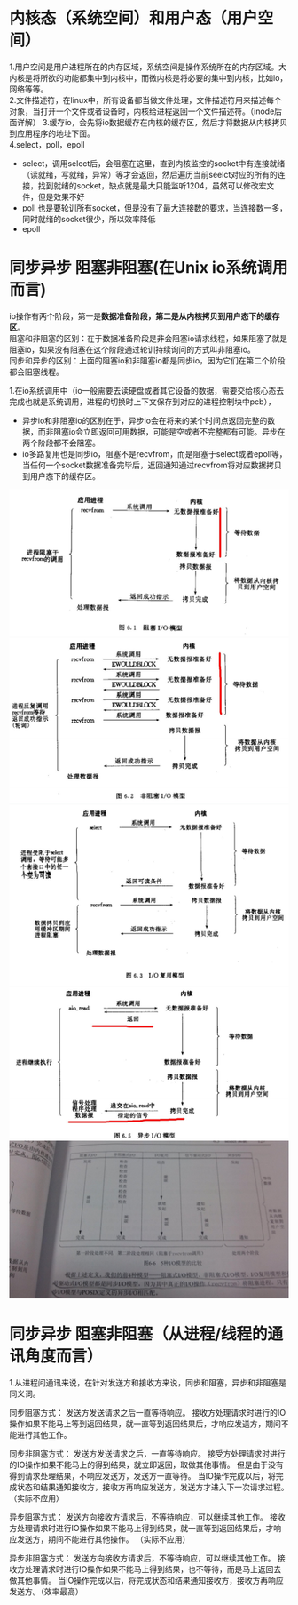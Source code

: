 # 内核态（系统空间）和用户态（用户空间）  
1.用户空间是用户进程所在的内存区域，系统空间是操作系统所在的内存区域。大内核是将所欲的功能都集中到内核中，而微内核是将必要的集中到内核，比如io，网络等等。  
2.文件描述符，在linux中，所有设备都当做文件处理，文件描述符用来描述每个对象，当打开一个文件或者设备时，内核给进程返回一个文件描述符。（inode后面详解）
3.缓存io，会先将io数据缓存在内核的缓存区，然后才将数据从内核拷贝到应用程序的地址下面。  
4.select，poll，epoll  
- select，调用select后，会阻塞在这里，直到内核监控的socket中有连接就绪（读就绪，写就绪，异常）等才会返回，然后遍历当前seelct对应的所有的连接，找到就绪的socket，缺点就是最大只能监听1204，虽然可以修改宏文件，但是效果不好
- poll 也是要轮训所有socket，但是没有了最大连接数的要求，当连接数一多，同时就绪的socket很少，所以效率降低
- epoll

# 同步异步 阻塞非阻塞(在Unix io系统调用而言)  
io操作有两个阶段，第一是**数据准备阶段，第二是从内核拷贝到用户态下的缓存区**。  
阻塞和非阻塞的区别：在于数据准备阶段是非会阻塞io请求线程，如果阻塞了就是阻塞io，如果没有阻塞在这个阶段通过轮训持续询问的方式叫非阻塞io。  
同步和异步的区别：上面的阻塞io和非阻塞io都是同步io，因为它们在第二个阶段都会阻塞线程。 

1.在io系统调用中（io一般需要去读硬盘或者其它设备的数据，需要交给核心态去完成也就是系统调用，进程的切换时上下文保存到对应的进程控制块中pcb），  
- 异步io和非阻塞io的区别在于，异步io会在将来的某个时间点返回完整的数据，而非阻塞io会立即返回可用数据，可能是空或者不完整都有可能。异步在两个阶段都不会阻塞。  
- io多路复用也是同步io，阻塞不是recvfrom，而是阻塞于select或者epoll等，当任何一个socket数据准备完毕后，返回通知通过recvfrom将对应数据拷贝到用户态下的缓存区。  

![阻塞io](https://github.com/781303842/Mainstudy/blob/master/ALLIMG/%E9%98%BB%E5%A1%9Eio.JPG)
![非阻塞io](https://github.com/781303842/Mainstudy/blob/master/ALLIMG/%E9%9D%9E%E9%98%BB%E5%A1%9Eio.JPG)
![io复用模型](https://github.com/781303842/Mainstudy/blob/master/ALLIMG/io%E5%A4%8D%E7%94%A8%E6%A8%A1%E5%9E%8B.JPG)
![异步io](https://github.com/781303842/Mainstudy/blob/master/ALLIMG/%E5%BC%82%E6%AD%A5io.JPG)
![额外信息](https://github.com/781303842/Mainstudy/blob/master/ALLIMG/%E9%A2%9D%E5%A4%96%E4%BF%A1%E6%81%AF.JPG)


# 同步异步 阻塞非阻塞（从进程/线程的通讯角度而言）  
1.从进程间通讯来说，在针对发送方和接收方来说，同步和阻塞，异步和非阻塞是同义词。  

同步阻塞方式：
    发送方发送请求之后一直等待响应。
    接收方处理请求时进行的IO操作如果不能马上等到返回结果，就一直等到返回结果后，才响应发送方，期间不能进行其他工作。

同步非阻塞方式：
	发送方发送请求之后，一直等待响应。
	接受方处理请求时进行的IO操作如果不能马上的得到结果，就立即返回，取做其他事情。
	但是由于没有得到请求处理结果，不响应发送方，发送方一直等待。
	当IO操作完成以后，将完成状态和结果通知接收方，接收方再响应发送方，发送方才进入下一次请求过程。（实际不应用）

异步阻塞方式：
	发送方向接收方请求后，不等待响应，可以继续其他工作。
	接收方处理请求时进行IO操作如果不能马上得到结果，就一直等到返回结果后，才响应发送方，期间不能进行其他操作。 （实际不应用）

异步非阻塞方式：
	发送方向接收方请求后，不等待响应，可以继续其他工作。
	接收方处理请求时进行IO操作如果不能马上得到结果，也不等待，而是马上返回去做其他事情。
	当IO操作完成以后，将完成状态和结果通知接收方，接收方再响应发送方。（效率最高）
